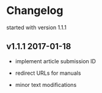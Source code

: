 Changelog
=========

started with version 1.1.1


v1.1.1 2017-01-18
-----------------

-   implement article submission ID

-   redirect URLs for manuals

-   minor text modifications







